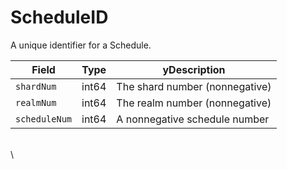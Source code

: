 # ScheduleID

A unique identifier for a Schedule.

| Field         | Type  | yDescription                   |
| ------------- | ----- | ------------------------------ |
| `shardNum`    | int64 | The shard number (nonnegative) |
| `realmNum`    | int64 | The realm number (nonnegative) |
| `scheduleNum` | int64 | A nonnegative schedule number  |

\
\\
